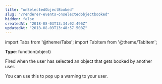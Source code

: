 ```yaml
---
title: "onSelectedObjectBooked"
slug: "/renderer-events-onselectedobjectbooked"
hidden: false
createdAt: "2018-08-03T13:34:02.496Z"
updatedAt: "2018-08-03T13:48:57.508Z"
---
```


import Tabs from '@theme/Tabs';
import TabItem from '@theme/TabItem';

**Type**: function(object)

Fired when the user has selected an object that gets booked by another user.

You can use this to pop up a warning to your user.
